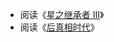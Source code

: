 - 阅读《[星之继承者 III](https://book.douban.com/subject/35385348/)》
- 阅读《[后真相时代](https://book.douban.com/subject/33387422/)》